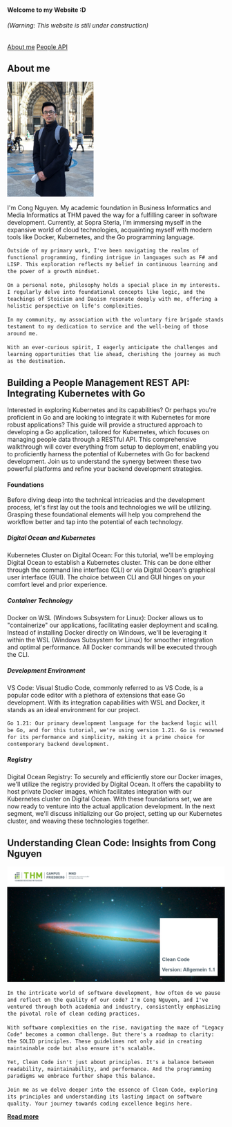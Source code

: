 #### Welcome to my Website :D
###### (Warning: This website is still under construction)
[About me](#about-me)
[People API](#building-a-people-management-rest-api-integrating-kubernetes-with-go)

## About me
<img src="/me.jpg" width="200">
<p>
    I'm Cong Nguyen. My academic foundation in Business Informatics and Media Informatics at THM paved the way for a fulfilling career in software development. Currently, at Sopra Steria, I'm immersing myself in the expansive world of cloud technologies, acquainting myself with modern tools like Docker, Kubernetes, and the Go programming language.

    Outside of my primary work, I've been navigating the realms of functional programming, finding intrigue in languages such as F# and LISP. This exploration reflects my belief in continuous learning and the power of a growth mindset.

    On a personal note, philosophy holds a special place in my interests. I regularly delve into foundational concepts like logic, and the teachings of Stoicism and Daoism resonate deeply with me, offering a holistic perspective on life's complexities.

    In my community, my association with the voluntary fire brigade stands testament to my dedication to service and the well-being of those around me.

    With an ever-curious spirit, I eagerly anticipate the challenges and learning opportunities that lie ahead, cherishing the journey as much as the destination.
</p>

## Building a People Management REST API: Integrating Kubernetes with Go
<p>
    Interested in exploring Kubernetes and its capabilities? Or perhaps you're proficient in Go and are looking to integrate it with Kubernetes for more robust applications? This guide will provide a structured approach to developing a Go application, tailored for Kubernetes, which focuses on managing people data through a RESTful API. This comprehensive walkthrough will cover everything from setup to deployment, enabling you to proficiently harness the potential of Kubernetes with Go for backend development. Join us to understand the synergy between these two powerful platforms and refine your backend development strategies.
</p>

#### Foundations
 <p>
    Before diving deep into the technical intricacies and the development process, let's first lay out the tools and technologies we will be utilizing. Grasping these foundational elements will help you comprehend the workflow better and tap into the potential of each technology.
</p>

##### Digital Ocean and Kubernetes
<p>
Kubernetes Cluster on Digital Ocean: For this tutorial, we'll be employing Digital Ocean to establish a Kubernetes cluster. This can be done either through the command line interface (CLI) or via Digital Ocean's graphical user interface (GUI). The choice between CLI and GUI hinges on your comfort level and prior experience.
</p>

##### Container Technology
<p>
    Docker on WSL (Windows Subsystem for Linux): Docker allows us to "containerize" our applications, facilitating easier deployment and scaling. Instead of installing Docker directly on Windows, we'll be leveraging it within the WSL (Windows Subsystem for Linux) for smoother integration and optimal performance. All Docker commands will be executed through the CLI.
</p>

##### Development Environment
<p>
    VS Code: Visual Studio Code, commonly referred to as VS Code, is a popular code editor with a plethora of extensions that ease Go development. With its integration capabilities with WSL and Docker, it stands as an ideal environment for our project.

    Go 1.21: Our primary development language for the backend logic will be Go, and for this tutorial, we're using version 1.21. Go is renowned for its performance and simplicity, making it a prime choice for contemporary backend development.
</p>

##### Registry
<p>
    Digital Ocean Registry: To securely and efficiently store our Docker images, we'll utilize the registry provided by Digital Ocean. It offers the capability to host private Docker images, which facilitates integration with our Kubernetes cluster on Digital Ocean.
    With these foundations set, we are now ready to venture into the actual application development. In the next segment, we'll discuss initializing our Go project, setting up our Kubernetes cluster, and weaving these technologies together.
</p>


## Understanding Clean Code: Insights from Cong Nguyen
![Clean Code Thumbnail!](./CleanCodeThumbnail.PNG "Clean Code Thumbnail")
<p> 

    In the intricate world of software development, how often do we pause and reflect on the quality of our code? I'm Cong Nguyen, and I've ventured through both academia and industry, consistently emphasizing the pivotal role of clean coding practices.

    With software complexities on the rise, navigating the maze of "Legacy Code" becomes a common challenge. But there's a roadmap to clarity: the SOLID principles. These guidelines not only aid in creating maintainable code but also ensure it's scalable.

    Yet, Clean Code isn't just about principles. It's a balance between readability, maintainability, and performance. And the programming paradigms we embrace further shape this balance.

    Join me as we delve deeper into the essence of Clean Code, exploring its principles and understanding its lasting impact on software quality. Your journey towards coding excellence begins here.
</p>

**[Read more](https://github.com/Koschnag/CleanCode/blob/master/ProseminarCongNguyenCleanCodeFinalVersion.pdf)**
